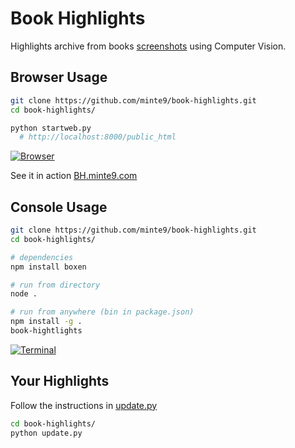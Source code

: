 # Book Highlights

Highlights archive from books [screenshots](https://github.com/minte9/book-highlights/tree/main/files_archive/my_books/book1/author1) using Computer Vision.

## Browser Usage

~~~sh
git clone https://github.com/minte9/book-highlights.git
cd book-highlights/

python startweb.py
  # http://localhost:8000/public_html
~~~

[![Browser](https://www.minte9.com/lib/images/github/book-highlights/m9_08.png)](https://bh.minte9.com/?catg=programming&id=5)

See it in action [BH.minte9.com](https://bh.minte9.com)

## Console Usage

~~~sh
git clone https://github.com/minte9/book-highlights.git
cd book-highlights/

# dependencies
npm install boxen

# run from directory
node .

# run from anywhere (bin in package.json)
npm install -g .
book-hightlights
~~~

[![Terminal](https://www.minte9.com/lib/images/github/book-highlights/highlight_02.png)](https://www.minte9.com)

##

## Your Highlights

Follow the instructions in [update.py](https://github.com/minte9/book-highlights/blob/main/update.py)

~~~sh
cd book-highlights/
python update.py
~~~

